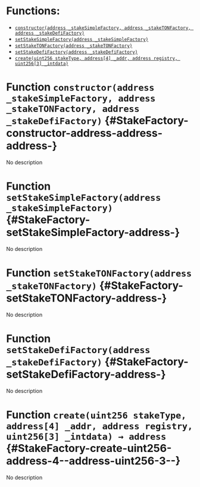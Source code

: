 

# Functions:
- [`constructor(address _stakeSimpleFactory, address _stakeTONFactory, address _stakeDefiFactory)`](#StakeFactory-constructor-address-address-address-)
- [`setStakeSimpleFactory(address _stakeSimpleFactory)`](#StakeFactory-setStakeSimpleFactory-address-)
- [`setStakeTONFactory(address _stakeTONFactory)`](#StakeFactory-setStakeTONFactory-address-)
- [`setStakeDefiFactory(address _stakeDefiFactory)`](#StakeFactory-setStakeDefiFactory-address-)
- [`create(uint256 stakeType, address[4] _addr, address registry, uint256[3] _intdata)`](#StakeFactory-create-uint256-address-4--address-uint256-3--)


# Function `constructor(address _stakeSimpleFactory, address _stakeTONFactory, address _stakeDefiFactory)` {#StakeFactory-constructor-address-address-address-}
No description
# Function `setStakeSimpleFactory(address _stakeSimpleFactory)` {#StakeFactory-setStakeSimpleFactory-address-}
No description
# Function `setStakeTONFactory(address _stakeTONFactory)` {#StakeFactory-setStakeTONFactory-address-}
No description
# Function `setStakeDefiFactory(address _stakeDefiFactory)` {#StakeFactory-setStakeDefiFactory-address-}
No description
# Function `create(uint256 stakeType, address[4] _addr, address registry, uint256[3] _intdata) → address` {#StakeFactory-create-uint256-address-4--address-uint256-3--}
No description

